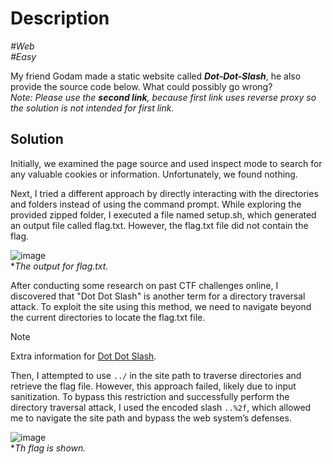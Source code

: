# Description

_#Web_<br>
_#Easy_<br>

My friend Godam made a static website called ***Dot-Dot-Slash***, he also provide the source code below. What could possibly go wrong?<br>
*Note: Please use the ***second link***, because first link uses reverse proxy so the solution is not intended for first link.*

## Solution

Initially, we examined the page source and used inspect mode to search for any valuable cookies or information. Unfortunately, we found nothing.

Next, I tried a different approach by directly interacting with the directories and folders instead of using the command prompt. While exploring the provided zipped folder, I executed a file named setup.sh, which generated an output file called flag.txt. However, the flag.txt file did not contain the flag.

![image](https://github.com/user-attachments/assets/dcfa72f7-c84b-4005-a61d-dc00af53a1a8)<br>
**The output for flag.txt.*

After conducting some research on past CTF challenges online, I discovered that "Dot Dot Slash" is another term for a directory traversal attack. To exploit the site using this method, we need to navigate beyond the current directories to locate the flag.txt file.

> [!NOTE]
> Extra information for [Dot Dot Slash](https://brightsec.com/blog/directory-traversal/#:~:text=Simple%20Directory%20Traversal%20(dot%2Ddot%2Dslash%20Attack),-The%20simplest%20example&text=If%20the%20application%20does%20not,access%20the%20protected%20passwd%20file.).

Then, I attempted to use `../` in the site path to traverse directories and retrieve the flag file. However, this approach failed, likely due to input sanitization. To bypass this restriction and successfully perform the directory traversal attack, I used the encoded slash `..%2f`, which allowed me to navigate the site path and bypass the web system’s defenses.

![image](https://github.com/user-attachments/assets/160dae5b-f880-4b3d-861d-4534d90f47bd)<br>
**Th flag is shown.*
